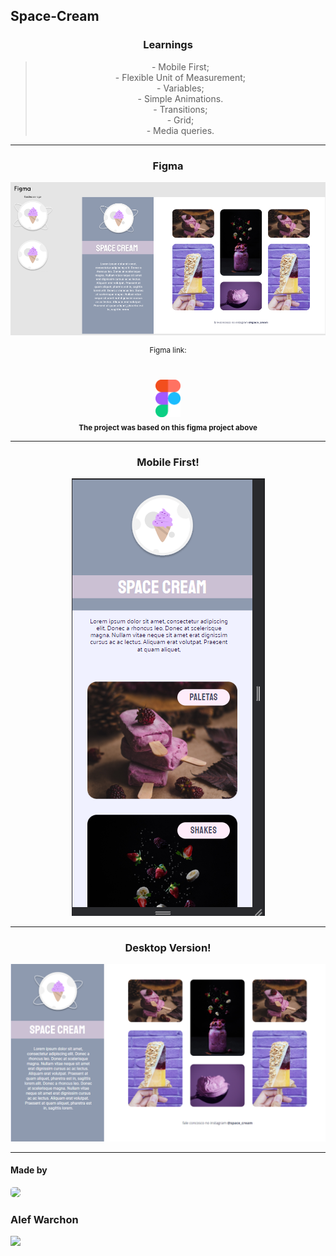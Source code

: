 ## Space-Cream

<h3 align="center">Learnings</h3>

> <p align="center">
> - Mobile First;
> <br/>
> - Flexible Unit of Measurement;
> <br/>
> - Variables;
> <br/>
> - Simple Animations.
> <br/>
> - Transitions;
> <br/>
> - Grid;
> <br/>
> - Media queries. 
</p>

<hr/>

<div align="center">

<h3>Figma</h3>

<img src="./assets/figma.png" />

<br/>

<sup>Figma link:</sup>	
<br/>	
<a href="https://www.figma.com/file/NNOcmHW5IVNgldbOufuUgI/Stage-03-Grid-com-anima%C3%A7%C3%B5es-Copy?fuid=1130144160993271217"> <img width="40px" src="./assets/figmaicon.png" />
</a>
<br/>
<sub><b>The project was based on this figma project above</b></sub>
<br/>	
</div>

<hr/>

<div align="center">

<h3 align="center">Mobile First!</h3>

<img src="./assets/mobile.png" />

</div>

<hr/>

<div align="center">

<h3 align="center">Desktop Version!</h3>

<img src="./assets/final.png" />

</div>

<hr/>

<h4>Made by</h4>
    
<img style="border-radius: 30%;" src="https://avatars.githubusercontent.com/u/109194445?s=96&v=4" width="75px;" />

<h3>Alef Warchon</h3>
<a href="https://www.linkedin.com/in/alef-warchon-400571245/"> <img 
src="https://img.shields.io/static/v1?label=&message=LinkedIn&color=EA1D2C&style=for-the-badge&logo=linkedin" />
</a>

